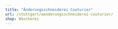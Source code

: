 ```yaml
---
title: "Änderungsschneiderei Couturier"
url: /stuttgart/aenderungsschneiderei-couturier/
shop: Wäscherei
---
```

